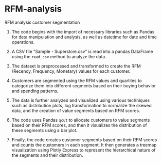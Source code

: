 # RFM-analysis
RFM analysis customer segmentation
1. The code begins with the import of necessary libraries such as Pandas for data manipulation and analysis, as well as datetime for date and time operations.

2. A CSV file "Sample - Superstore.csv" is read into a pandas DataFrame using the `read_csv` method to analyze the data.

3. The dataset is preprocessed and transformed to create the RFM (Recency, Frequency, Monetary) values for each customer.

4. Customers are segmented using the RFM values and quartiles to categorize them into different segments based on their buying behavior and spending patterns.

5. The data is further analyzed and visualized using various techniques such as distribution plots, log transformation to normalize the skewed data, and the creation of value segments based on RFM scores.

6. The code uses Pandas `qcut` to allocate customers to value segments based on their RFM scores, and then it visualizes the distribution of these segments using a bar plot.

7. Finally, the code creates customer segments based on their RFM scores and counts the customers in each segment. It then generates a treemap visualization using Plotly Express to represent the hierarchical nature of the segments and their distribution.  
